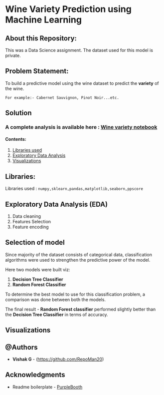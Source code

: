 # Wine Variety Prediction using Machine Learning


## About this Repository:

This was a Data Science assignment. The dataset used for this model is private. 

## Problem Statement:

To build a predictive model using the wine dataset to predict the **variety** of the wine. 


```
For example:- Cabernet Sauvignon, Pinot Noir...etc.
```

## Solution

### A complete analysis is available here : [Wine variety notebook](https://github.com/RepoMan20/wine-variety-prediction/)

#### Contents: 

1. [Libraries used](#libraries)
2. [Exploratory Data Analysis](#eda)
3. [Visualizations](#viz)

<a name="libraries"></a>
## Libraries:

Libraries used :  ```
                  numpy,sklearn,pandas,matplotlib,seaborn,ppscore
                  ```


<a name="eda"></a>
## Exploratory Data Analysis (EDA)

1. Data cleaning
2. Features Selection
3. Feature encoding

<a name="eda"></a>
## Selection of model 

Since majority of the dataset consists of categorical data, classification algorithms were used to strengthen the predictive power of the model.

Here two models were built viz: 

1. **Decision Tree Classifier**
2. **Random Forest Classifier**

To determine the best model to use for this classification problem, a comparison was done between both the models.

The final result -  **Random Forest classifier** performed slightly better than the **Decision Tree Classifier** in terms of accuracy.

<a name="viz"></a>
## Visualizations





## @Authors

* **Vishak G** - (https://github.com/RepoMan20)


## Acknowledgments
* Readme boilerplate - [PurpleBooth](https://github.com/PurpleBooth)

